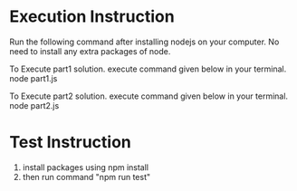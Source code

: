 # Execution Instruction

Run the following command after installing nodejs on your computer.
No need to install any extra packages of node.

To Execute part1 solution. execute command given below in your terminal.
node part1.js

To Execute part2 solution. execute command given below in your terminal.
node part2.js

# Test Instruction
1. install packages using npm install
2. then run command "npm run test"
